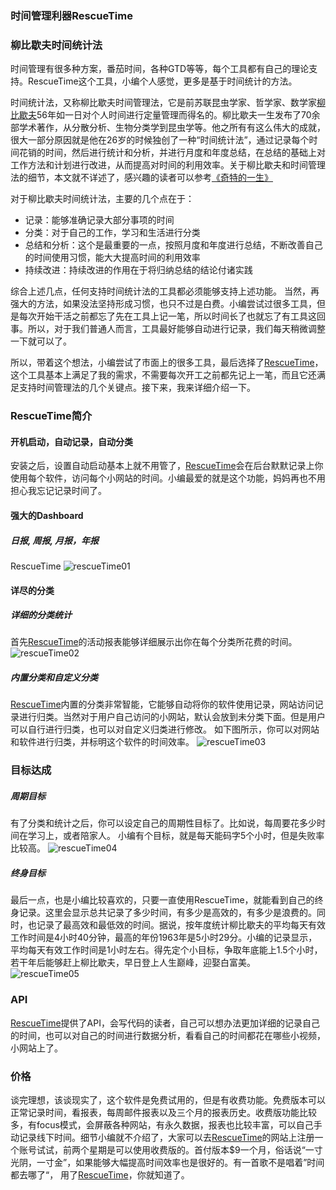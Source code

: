 <!--
{
   "title": "时间管理利器RescueTime",
   "desc": "时间管理利器RescueTime",
   "author": "Kenvi Zhu",
   "published": true
}
-->
### 时间管理利器RescueTime

### 柳比歇夫时间统计法
时间管理有很多种方案，番茄时间，各种GTD等等，每个工具都有自己的理论支持。RescueTime这个工具，小编个人感觉，更多是基于时间统计的方法。

时间统计法，又称柳比歇夫时间管理法，它是前苏联昆虫学家、哲学家、数学家[柳比歇夫](https://baike.baidu.com/item/%E6%9F%B3%E6%AF%94%E6%AD%87%E5%A4%AB)56年如一日对个人时间进行定量管理而得名的。柳比歇夫一生发布了70余部学术著作，从分散分析、生物分类学到昆虫学等。他之所有有这么伟大的成就，很大一部分原因就是他在26岁的时候独创了一种“时间统计法”，通过记录每个时间花销的时间，然后进行统计和分析，并进行月度和年度总结，在总结的基础上对工作方法和计划进行改进，从而提高对时间的利用效率。关于柳比歇夫和时间管理法的细节，本文就不详述了，感兴趣的读者可以参考[《奇特的一生》](https://book.douban.com/subject/24739109/)

对于柳比歇夫时间统计法，主要的几个点在于：
- 记录：能够准确记录大部分事项的时间
- 分类：对于自己的工作，学习和生活进行分类
- 总结和分析：这个是最重要的一点，按照月度和年度进行总结，不断改善自己的时间使用习惯，能大大提高时间的利用效率
- 持续改进：持续改进的作用在于将归纳总结的结论付诸实践

综合上述几点，任何支持时间统计法的工具都必须能够支持上述功能。 当然，再强大的方法，如果没法坚持形成习惯，也只不过是白费。小编尝试过很多工具，但是每次开始干活之前都忘了先在工具上记一笔，所以时间长了也就忘了有工具这回事。所以，对于我们普通人而言，工具最好能够自动进行记录，我们每天稍微调整一下就可以了。

所以，带着这个想法，小编尝试了市面上的很多工具，最后选择了[RescueTime](https://www.rescuetime.com/ref/561233)，这个工具基本上满足了我的需求，不需要每次开工之前都先记上一笔，而且它还满足支持时间管理法的几个关键点。接下来，我来详细介绍一下。

### RescueTime简介
####  开机启动，自动记录，自动分类
安装之后，设置自动启动基本上就不用管了，[RescueTime](https://www.rescuetime.com/ref/561233)会在后台默默记录上你使用每个软件，访问每个小网站的时间。小编最爱的就是这个功能，妈妈再也不用担心我忘记记录时间了。
#### 强大的Dashboard
##### 日报, 周报, 月报，年报
RescueTime
![rescueTime01](http://image.itluobo.com/rescueTime01.png-itluobo)

#### 详尽的分类
##### 详细的分类统计
首先[RescueTime](https://www.rescuetime.com/ref/561233)的活动报表能够详细展示出你在每个分类所花费的时间。
![rescueTime02](http://image.itluobo.com/rescueTime02.png-itluobo)

#####  内置分类和自定义分类
[RescueTime](https://www.rescuetime.com/ref/561233)内置的分类非常智能，它能够自动将你的软件使用记录，网站访问记录进行归类。当然对于用户自己访问的小网站，默认会放到未分类下面。但是用户可以自行进行归类，也可以对自定义归类进行修改。
如下图所示，你可以对网站和软件进行归类，并标明这个软件的时间效率。
![rescueTime03](http://image.itluobo.com/rescueTime03.png-itluobo)


### 目标达成
##### 周期目标
有了分类和统计之后，你可以设定自己的周期性目标了。比如说，每周要花多少时间在学习上，或者陪家人。
小编有个目标，就是每天能码字5个小时，但是失败率比较高。
![rescueTime04](http://image.itluobo.com/rescueTime04.png-itluobo)

##### 终身目标
最后一点，也是小编比较喜欢的，只要一直使用RescueTime，就能看到自己的终身记录。这里会显示总共记录了多少时间，有多少是高效的，有多少是浪费的。同时，也记录了最高效和最低效的时间。据说，按年度统计柳比歇夫的平均每天有效工作时间是4小时40分钟，最高的年份1963年是5小时29分。小编的记录显示，平均每天有效工作时间是1小时左右。得先定个小目标，争取年底能上1.5个小时，若干年后能够赶上柳比歇夫，早日登上人生巅峰，迎娶白富美。
![rescueTime05](http://image.itluobo.com/rescueTime05.png-itluobo)


### API
[RescueTime](https://www.rescuetime.com/ref/561233)提供了API，会写代码的读者，自己可以想办法更加详细的记录自己的时间，也可以对自己的时间进行数据分析，看看自己的时间都花在哪些小视频，小网站上了。

### 价格
谈完理想，该谈现实了，这个软件是免费试用的，但是有收费功能。免费版本可以正常记录时间，看报表，每周邮件报表以及三个月的报表历史。收费版功能比较多，有focus模式，会屏蔽各种网站，有永久数据，报表也比较丰富，可以自己手动记录线下时间。细节小编就不介绍了，大家可以去[RescueTime](https://www.rescuetime.com/ref/561233)的网站上注册一个账号试试，前两个星期是可以使用收费版的。首付版本$9一个月，俗话说“一寸光阴，一寸金”，如果能够大幅提高时间效率也是很好的。有一首歌不是唱着”时间都去哪了“， 用了[RescueTime](https://www.rescuetime.com/ref/561233)，你就知道了。


